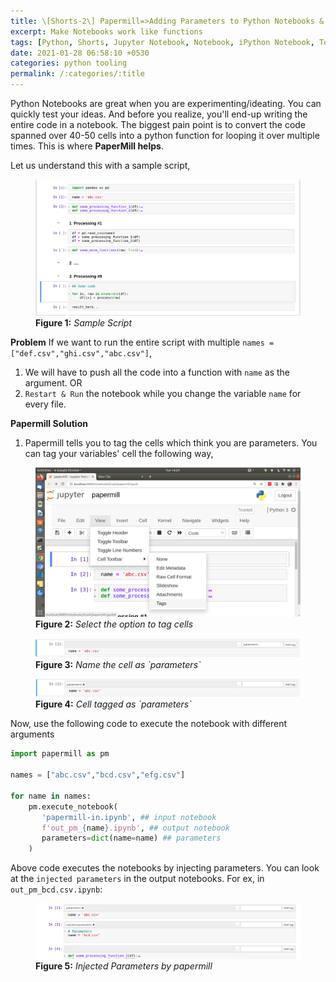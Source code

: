 ```yaml
---
title: \[Shorts-2\] Papermill=>Adding Parameters to Python Notebooks & executing them like a function
excerpt: Make Notebooks work like functions
tags: [Python, Shorts, Jupyter Notebook, Notebook, iPython Notebook, Tools]
date: 2021-01-28 06:58:10 +0530
categories: python tooling
permalink: /:categories/:title
---
```


Python Notebooks are great when you are experimenting/ideating. You can quickly test your ideas. And before you realize, you'll end-up writing the entire code in a notebook. The biggest pain point is to convert the code spanned over 40-50 cells into a python function for looping it over multiple times. This is where __PaperMill helps__.

Let us understand this with a sample script,

<figure>
    <a href="/assets/images/papermill_samplecode.png"><img src="/assets/images/papermill_samplecode.png"></a>
    <figcaption><b>Figure 1:</b> <i> Sample Script </i></figcaption>
</figure>

**Problem**
If we want to run the entire script with multiple `names = ["def.csv","ghi.csv","abc.csv"]`, 

1. We will have to push all the code into a function with `name` as the argument.
OR
2. `Restart & Run` the notebook while you change the variable `name` for every file.

**Papermill Solution**

1. Papermill tells you to tag the cells which think you are parameters. You can tag your variables' cell the following way,
<figure>
    <a href="/assets/images/papermill-tags.png"><img src="/assets/images/papermill-tags.png"></a>
    <figcaption><b>Figure 2:</b> <i> Select the option to tag cells </i></figcaption>
</figure>
<figure>
    <a href="/assets/images/papermill-tag1.png"><img src="/assets/images/papermill-tag1.png"></a>
    <figcaption><b>Figure 3:</b> <i> Name the cell as `parameters`  </i></figcaption>
</figure>
<figure>
    <a href="/assets/images/papermill-tag2.png"><img src="/assets/images/papermill-tag2.png"></a>
    <figcaption><b>Figure 4:</b> <i> Cell tagged as `parameters` </i></figcaption>
</figure>

Now, use the following code to execute the notebook with different arguments

```python
import papermill as pm

names = ["abc.csv","bcd.csv","efg.csv"]

for name in names:
    pm.execute_notebook(
       'papermill-in.ipynb', ## input notebook
       f'out_pm_{name}.ipynb', ## output notebook
       parameters=dict(name=name) ## parameters
    )
```

Above code executes the notebooks by injecting parameters. You can look at the `injected parameters` in the output notebooks. For ex, in `out_pm_bcd.csv.ipynb`:
<figure>
    <a href="/assets/images/pm-injectedparams.png"><img src="/assets/images/pm-injectedparams.png"></a>
    <figcaption><b>Figure 5:</b> <i> Injected Parameters by papermill </i></figcaption>
</figure>
